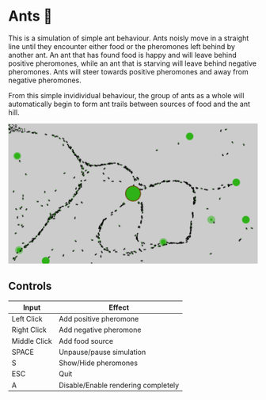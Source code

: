# Ants 🐜

This is a simulation of simple ant behaviour. Ants noisly move in a straight line until they encounter either food or the pheromones left behind by another ant. An ant that has found food is happy and will leave behind positive pheromones, while an ant that is starving will leave behind negative pheromones. Ants will steer towards positive pheromones and away from negative pheromones.

From this simple invidividual behaviour, the group of ants as a whole will automatically begin to form ant trails between sources of food and the ant hill.

![screenshot](/screenshot.png)

## Controls

| Input | Effect |
|-|-|
| Left Click | Add positive pheromone |
| Right Click | Add negative pheromone |
| Middle Click | Add food source |
| SPACE | Unpause/pause simulation |
| S | Show/Hide pheromones |
| ESC | Quit |
| A | Disable/Enable rendering completely |
